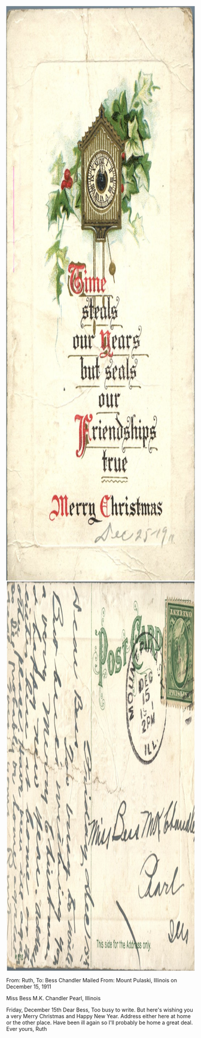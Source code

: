 <html><body><a href="/wp-content/uploads/2014/05/postcard-2014-20140430_18185404_0150.jpg"><img class="alignnone size-full wp-image-483" src="/wp-content/uploads/2014/05/postcard-2014-20140430_18185404_0150.jpg" alt="postcard-2014-20140430_18185404_0150" width="1042" height="1535"></a> <a href="/wp-content/uploads/2014/05/postcard-2014-20140430_18190145_0151.jpg"><img class="alignnone size-full wp-image-484" src="/wp-content/uploads/2014/05/postcard-2014-20140430_18190145_0151.jpg" alt="postcard-2014-20140430_18190145_0151" width="1552" height="1040"></a>

From: Ruth, To: Bess Chandler
Mailed From: Mount Pulaski, Illinois on December 15, 1911

Miss Bess M.K. Chandler
Pearl, Illinois

Friday, December 15th
Dear Bess,
Too busy to write. But here's wishing you a very Merry Christmas and Happy New Year. Address either here at home or the other place. Have been ill again so I'll probably be home a great deal.
Ever yours,
Ruth</body></html>